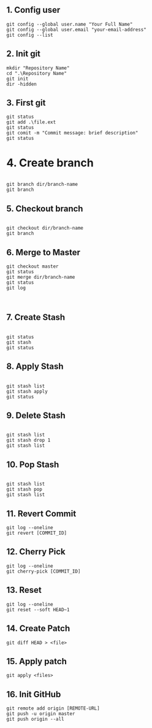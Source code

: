 ## 1.   Config user 

```
git config --global user.name "Your Full Name"
git config --global user.email "your-email-address"
git config --list
```
## 2. Init git 
```
mkdir "Repository Name"
cd ".\Repository Name"
git init 
dir -hidden
```
## 3. First git
```
git status 
git add .\file.ext 
git status 
git comit -m "Commit message: brief description"
git status 
```


# 4. Create branch
```

git branch dir/branch-name 
git branch

```
## 5. Checkout branch
```

git checkout dir/branch-name 
git branch 

```
## 6. Merge to Master 
```
git checkout master
git status
git merge dir/branch-name
git status 
git log 



```
## 7. Create Stash 
```

git status
git stash
git status

```
## 8. Apply Stash
```

git stash list
git stash apply 
git status

```
## 9. Delete Stash
```

git stash list
git stash drop 1
git stash list

```
## 10. Pop Stash 
```

git stash list 
git stash pop
git stash list
```
## 11. Revert Commit 
```
git log --oneline
git revert [COMMIT_ID]
```

## 12. Cherry Pick 
```
git log --oneline
git cherry-pick [COMMIT_ID]
```
## 13. Reset 
```
git log --oneline 
git reset --soft HEAD~1
```
## 14. Create Patch 
```
git diff HEAD > <file>
```

## 15. Apply patch 
```
git apply <files>

```
## 16. Init GitHub
```
git remote add origin [REMOTE-URL]
git push -u origin master 
git push origin --all

```

